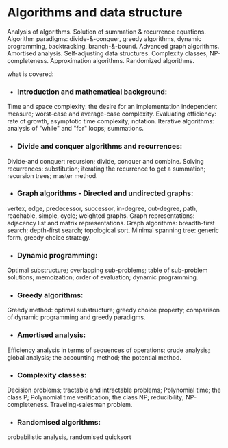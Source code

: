 # Algorithms and data structure

Analysis of algorithms. Solution of summation & recurrence equations. Algorithm paradigms: divide-&-conquer, greedy algorithms, dynamic programming, backtracking, branch-&-bound. Advanced graph algorithms. Amortised analysis. Self-adjusting data structures. Complexity classes, NP-completeness. Approximation algorithms. Randomized algorithms.

 what is covered:
* ### Introduction and mathematical background: 
Time and space complexity: the desire for an implementation independent measure; worst-case and average-case complexity.
Evaluating efficiency: rate of growth, asymptotic time complexity; notation.
Iterative algorithms: analysis of "while" and "for" loops; summations.

* ### Divide and conquer algorithms and recurrences: 
Divide-and conquer: recursion; divide, conquer and combine.
Solving recurrences: substitution; iterating the recurrence to get a summation; recursion trees; master method.

* ### Graph algorithms - Directed and undirected graphs: 
vertex, edge, predecessor, successor, in-degree, out-degree, path, reachable, simple, cycle; weighted graphs.
Graph representations: adjacency list and matrix representations.
Graph algorithms: breadth-first search; depth-first search; topological sort.
Minimal spanning tree: generic form, greedy choice strategy.

* ### Dynamic programming: 
Optimal substructure; overlapping sub-problems; table of sub-problem solutions; memoization; order of evaluation; dynamic programming.

* ### Greedy algorithms: 
Greedy method: optimal substructure; greedy choice property; comparison of dynamic programming and greedy paradigms.

* ### Amortised analysis: 
Efficiency analysis in terms of sequences of operations; crude analysis; global analysis; the accounting method; the potential method.

* ### Complexity classes: 
Decision problems; tractable and intractable problems; Polynomial time; the class P; Polynomial time verification; the class NP; reducibility; NP-completeness. Traveling-salesman problem.

* ### Randomised algorithms: 
probabilistic analysis, randomised quicksort
